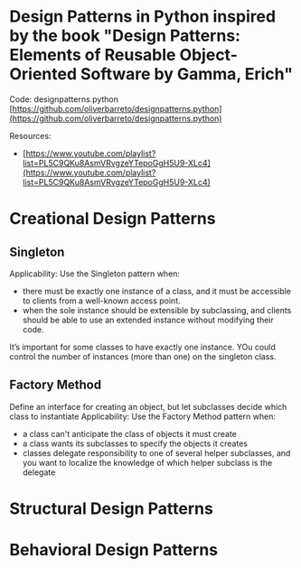 # Design Patterns in Python inspired by the book "Design Patterns: Elements of Reusable Object-Oriented Software by Gamma, Erich"

Code: designpatterns.python
[https://github.com/oliverbarreto/designpatterns.python](https://github.com/oliverbarreto/designpatterns.python)

Resources:

- [https://www.youtube.com/playlist?list=PL5C9QKu8AsmVRvgzeYTepoGgH5U9-XLc4](https://www.youtube.com/playlist?list=PL5C9QKu8AsmVRvgzeYTepoGgH5U9-XLc4)

# Creational Design Patterns

## Singleton

Applicability: Use the Singleton pattern when:

- there must be exactly one instance of a class, and it must be accessible to clients from a well-known access point.
- when the sole instance should be extensible by subclassing, and clients should be able to use an extended instance without modifying their code.

It’s important for some classes to have exactly one instance. YOu could control the number of instances (more than one) on the singleton class.

## Factory Method

Define an interface for creating an object, but let subclasses decide which class to instantiate
Applicability: Use the Factory Method pattern when:

- a class can't anticipate the class of objects it must create
- a class wants its subclasses to specify the objects it creates
- classes delegate responsibility to one of several helper subclasses, and you want to localize the knowledge of which helper subclass is the delegate

# Structural Design Patterns

# Behavioral Design Patterns
